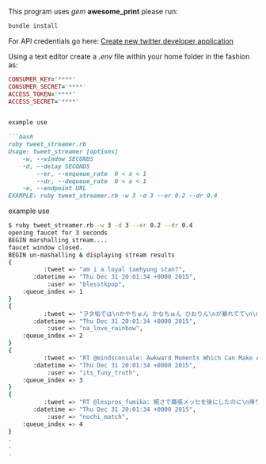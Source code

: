 

This program uses _gem_ **awesome_print**
please run:
```bash
bundle install 
```

For API credentials go here:
[Create new twitter developer application](https://apps.twitter.com/app/new)

Using a text editor create a _.env_ file within your home folder in the fashion as:

```ruby
CONSUMER_KEY='****' 
CONSUMER_SECRET='****' 
ACCESS_TOKEN='****' 
ACCESS_SECRET='****' 


example use

```bash
ruby tweet_streamer.rb
Usage: tweet_streamer [options]
    -w, --window SECONDS
    -d, --delay SECONDS
        --er, --enqueue_rate  0 < x < 1
        --dr, --dequeue_rate  0 < x < 1
    -e, --endpoint URL
EXAMPLE: ruby tweet_streamer.rb -w 3 -d 3 --er 0.2 --dr 0.4
```

example use

```bash
$ ruby tweet_streamer.rb -w 3 -d 3 --er 0.2 --dr 0.4
opening faucet for 3 seconds
BEGIN marshalling stream....
faucet window closed.
BEGIN un-mashalling & displaying stream results
{
          :tweet => "am i a loyal taehyung stan?",
       :datetime => "Thu Dec 31 20:01:34 +0000 2015",
           :user => "blesstkpop",
    :queue_index => 1
}
{
          :tweet => "ヲタ垢では\nかやちゅん かなちゅん ひおりん\nが暴れてて\n\n此処に今来たら\nはた の画像が溢れてた\n\n何みんな\n新年早々 深夜のテンション発動してるん ？ 笑",
       :datetime => "Thu Dec 31 20:01:34 +0000 2015",
           :user => "na_love_rainbow",
    :queue_index => 2
}
{
          :tweet => "RT @mindsconsale: Awkward Moments Which Can Make Anyone Feel Jealous...\n\nsee click here &gt;&gt;&gt; https://t.co/agYZQccRE7",
       :datetime => "Thu Dec 31 20:01:34 +0000 2015",
           :user => "its_funy_truth",
    :queue_index => 3
}
{
          :tweet => "RT @lespros_fumika: 眠さで幕張メッセを後にしたのに\n帰り道が寒すぎて眠気はいずこへ\nお風呂入ってみかん食べながら\nテレビみながら眠気待機ですな",
       :datetime => "Thu Dec 31 20:01:34 +0000 2015",
           :user => "nochi_match",
    :queue_index => 4
}
.
.
.
```
